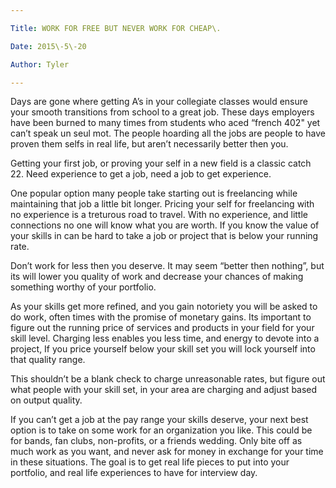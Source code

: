 ```yaml
---

Title: WORK FOR FREE BUT NEVER WORK FOR CHEAP\.

Date: 2015\-5\-20

Author: Tyler

---
```


Days are gone where getting A’s in your collegiate classes would ensure your smooth transitions from school to a great job\. These days employers have been burned to many times from students who aced “french 402" yet can’t speak un seul mot\. The people hoarding all the jobs are people to have proven them selfs in real life, but aren’t necessarily better then you\.

Getting your first job, or proving your self in a new field is a classic catch 22\. Need experience to get a job, need a job to get experience\.

One popular option many people take starting out is freelancing while maintaining that job a little bit longer\. Pricing your self for freelancing with no experience is a treturous road to travel\. With no experience, and little connections no one will know what you are worth\. If you know the value of your skills in can be hard to take a job or project that is below your running rate\.

Don’t work for less then you deserve\. It may seem “better then nothing”, but its will lower you quality of work and decrease your chances of making something worthy of your portfolio\.

As your skills get more refined, and you gain notoriety you will be asked to do work, often times with the promise of monetary gains\. Its important to figure out the running price of services and products in your field for your skill level\. Charging less enables you less time, and energy to devote into a project, If you price yourself below your skill set you will lock yourself into that quality range\.

This shouldn’t be a blank check to charge unreasonable rates, but figure out what people with your skill set, in your area are charging and adjust based on output quality\.

If you can’t get a job at the pay range your skills deserve, your next best option is to take on some work for an organization you like\. This could be for bands, fan clubs, non\-profits, or a friends wedding\. Only bite off as much work as you want, and never ask for money in exchange for your time in these situations\. The goal is to get real life pieces to put into your portfolio, and real life experiences to have for interview day\.

